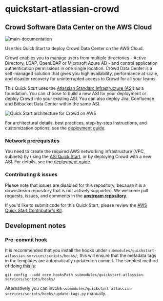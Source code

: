 # quickstart-atlassian-crowd
## Crowd Software Data Center on the AWS Cloud

![main-documentation](https://github.com/tonynv/quickstart-atlassian-crowd/workflows/main-documentation/badge.svg)

Use this Quick Start to deploy Crowd Data Center on the AWS Cloud.

Crowd enables you to manage users from multiple directories - Active Directory, LDAP, OpenLDAP or Microsoft Azure AD - and control application authentication permissions in one single location. Crowd Data Center is a self-managed solution that gives you high availability, performance at scale, and disaster recovery for uninterrupted access to Crowd for all your teams.

This Quick Start uses the [Atlassian Standard Infrastructure (ASI)](https://fwd.aws/xYyYy) as a foundation. You can choose to build a new ASI for your deployment or deploy Crowd into your existing ASI. You can also deploy Jira, Confluence and Bitbucket Data Center within the same ASI.

![Quick Start architecture for Crowd on AWS](https://d1.awsstatic.com/partner-network/QuickStart/datasheets/jira-arch-on-aws.9d422797475ea5bd5d38f009ca8c540736f5449e.png)

For architectural details, best practices, step-by-step instructions, and customization options, see the 
[deployment guide](https://fwd.aws/Wz3Qb).

### Network prerequisites

You need to create the required AWS networking infrastructure
(VPC, subnets) by using the [ASI Quick Start](https://fwd.aws/xYyYy), or by deploying Crowd with a new ASI.
For details, see the [deployment guide](https://fwd.aws/Wz3Qb).

### Contributing & issues

Please note that issues are disabled for this repository, because it is a
downstream repository that is not actively supported.
We welcome pull requests, issues, and comments in the **[upstream repository](https://github.com/aws-quickstart/quickstart-atlassian-crowd/)**.

If you'd like to submit code for this Quick Start, please review the [AWS Quick Start Contributor's Kit](https://aws-quickstart.github.io/). 

## Development notes

### Pre-commit hook

It is recommended that you install the hooks under `submodules/quickstart-atlassian-services/scripts/hooks/`; this will
ensure that the metadata tags in the templates are automatically updated on
commit. The simplest method of doing this is:

    git config --add core.hooksPath submodules/quickstart-atlassian-services/scripts/hooks/

Alternatively you can invoke
`submodules/quickstart-atlassian-services/scripts/hooks/update-tags.py`
manually.
